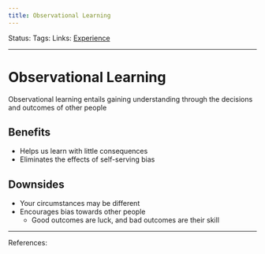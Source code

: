 ```yaml
---
title: Observational Learning
---
```

Status:
Tags:
Links: [Experience](out/experience.md)
___
# Observational Learning
Observational learning entails gaining understanding through the decisions and outcomes of other people
## Benefits
- Helps us learn with little consequences
- Eliminates the effects of self-serving bias
## Downsides
- Your circumstances may be different
- Encourages bias towards other people
	- Good outcomes are luck, and bad outcomes are their skill
___
References: